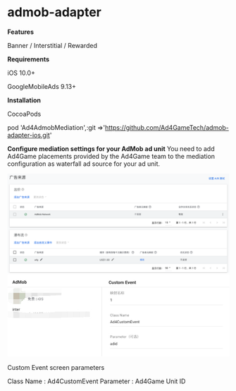 # admob-adapter


**Features**

 Banner / Interstitial / Rewarded
 
 
**Requirements**

iOS 10.0+

GoogleMobileAds 9.13+


**Installation**

CocoaPods

pod 'Ad4AdmobMediation',:git =>'https://github.com/Ad4GameTech/admob-adapter-ios.git'


**Configure mediation settings for your AdMob ad unit**
You need to add Ad4Game placements provided by the Ad4Game team to the mediation configuration as waterfall ad source for your ad unit.

![Alt text](./1679651879220.png)
![Alt text](./20230407-194253.png)


Custom Event screen parameters

Class Name : Ad4CustomEvent
Parameter : Ad4Game Unit ID

